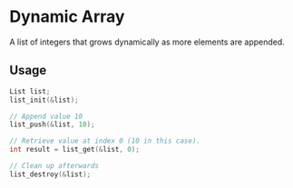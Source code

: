 # Dynamic Array

A list of integers that grows dynamically as more elements are appended.

## Usage

``` C
List list;
list_init(&list);

// Append value 10
list_push(&list, 10);

// Retrieve value at index 0 (10 in this case).
int result = list_get(&list, 0);

// Clean up afterwards
list_destroy(&list);
```
